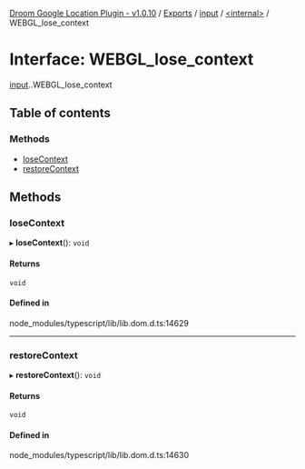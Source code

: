 [Droom Google Location Plugin - v1.0.10](../README.md) / [Exports](../modules.md) / [input](../modules/input.md) / [<internal\>](../modules/input._internal_.md) / WEBGL\_lose\_context

# Interface: WEBGL\_lose\_context

[input](../modules/input.md).[<internal>](../modules/input._internal_.md).WEBGL_lose_context

## Table of contents

### Methods

- [loseContext](input._internal_.WEBGL_lose_context.md#losecontext)
- [restoreContext](input._internal_.WEBGL_lose_context.md#restorecontext)

## Methods

### loseContext

▸ **loseContext**(): `void`

#### Returns

`void`

#### Defined in

node_modules/typescript/lib/lib.dom.d.ts:14629

___

### restoreContext

▸ **restoreContext**(): `void`

#### Returns

`void`

#### Defined in

node_modules/typescript/lib/lib.dom.d.ts:14630
